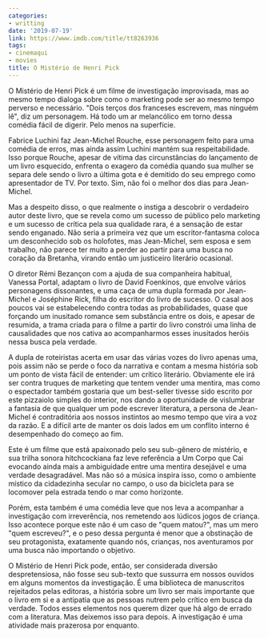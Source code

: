```yaml
---
categories:
- writting
date: '2019-07-19'
link: https://www.imdb.com/title/tt8263936
tags:
- cinemaqui
- movies
title: O Mistério de Henri Pick
---
```


O Mistério de Henri Pick é um filme de investigação improvisada, mas ao mesmo tempo dialoga sobre como o marketing pode ser ao mesmo tempo perverso e necessário. "Dois terços dos franceses escrevem, mas ninguém lê", diz um personagem. Há todo um ar melancólico em torno dessa comédia fácil de digerir. Pelo menos na superfície.

Fabrice Luchini faz Jean-Michel Rouche, esse personagem feito para uma comédia de erros, mas ainda assim Luchini mantém sua respeitabilidade. Isso porque Rouche, apesar de vítima das circunstâncias do lançamento de um livro esquecido, enfrenta o exagero da comédia quando sua mulher se separa dele sendo o livro a última gota e é demitido do seu emprego como apresentador de TV. Por texto. Sim, não foi o melhor dos dias para Jean-Michel.

Mas a despeito disso, o que realmente o instiga a descobrir o verdadeiro autor deste livro, que se revela como um sucesso de público pelo marketing e um sucesso de crítica pela sua qualidade rara, é a sensação de estar sendo enganado. Não seria a primeira vez que um escritor-fantasma coloca um desconhecido sob os holofotes, mas Jean-Michel, sem esposa e sem trabalho, não parece ter muito a perder ao partir para uma busca no coração da Bretanha, virando então um justiceiro literário ocasional.

O diretor Rémi Bezançon com a ajuda de sua companheira habitual, Vanessa Portal, adaptam o livro de David Foenkinos, que envolve vários personagens dissonantes, e uma caça de uma dupla formada por Jean-Michel e Joséphine Rick, filha do escritor do livro de sucesso. O casal aos poucos vai se estabelecendo contra todas as probabilidades, quase que forçando um inusitado romance sem substância entre os dois, e apesar de resumida, a trama criada para o filme a partir do livro constrói uma linha de causalidades que nos cativa ao acompanharmos esses inusitados heróis nessa busca pela verdade.

A dupla de roteiristas acerta em usar das várias vozes do livro apenas uma, pois assim não se perde o foco da narrativa e contam a mesma história sob um ponto de vista fácil de entender: um crítico literário. Obviamente ele irá ser contra truques de marketing que tentem vender uma mentira, mas como o espectador também gostaria que um best-seller tivesse sido escrito por este pizzaiolo simples do interior, nos dando a oportunidade de vislumbrar a fantasia de que qualquer um pode escrever literatura, a persona de Jean-Michel é contraditória aos nossos instintos ao mesmo tempo que vira a voz da razão. E a difícil arte de manter os dois lados em um conflito interno é desempenhado do começo ao fim.

Este é um filme que está apaixonado pelo seu sub-gênero de mistério, e sua trilha sonora hitchcockiana faz leve referência a Um Corpo que Cai evocando ainda mais a ambiguidade entre uma mentira desejável e uma verdade desagradável. Mas não só a música inspira isso, como o ambiente místico da cidadezinha secular no campo, o uso da bicicleta para se locomover pela estrada tendo o mar como horizonte.

Porém, esta também é uma comédia leve que nos leva a acompanhar a investigação com irreverência, nos remetendo aos lúdicos jogos de criança. Isso acontece porque este não é um caso de "quem matou?", mas um mero "quem escreveu?", e o peso dessa pergunta é menor que a obstinação de seu protagonista, exatamente quando nós, crianças, nos aventuramos por uma busca não importando o objetivo.

O Mistério de Henri Pick pode, então, ser considerada diversão despretensiosa, não fosse seu sub-texto que sussurra em nossos ouvidos em alguns momentos da investigação. É uma biblioteca de manuscritos rejeitados pelas editoras, a história sobre um livro ser mais importante que o livro em si e a antipatia que as pessoas nutrem pelo crítico em busca da verdade. Todos esses elementos nos querem dizer que há algo de errado com a literatura. Mas deixemos isso para depois. A investigação é uma atividade mais prazerosa por enquanto.